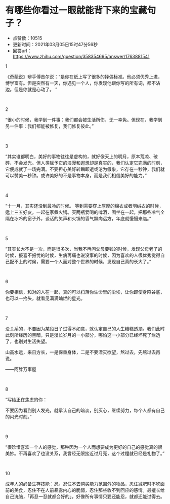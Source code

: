 # 有哪些你看过一眼就能背下来的宝藏句子？
- 点赞数：10515
- 更新时间：2021年03月05日15时47分56秒
- 回答url：https://www.zhihu.com/question/358354695/answer/1763881541
<body>
 <p data-pid="Tqd_q-Zv">1</p>
 <p data-pid="n_qAkFXA">《奇葩说》辩手傅首尔说：“是你在纸上写了很多的择偶标准。他必须优秀上进，博学富有。但是突然有一天，你遇见一个人，你发现他跟你写的所有词，都不沾边。但是你就是心动了。 ”</p>
 <p class="ztext-empty-paragraph"><br></p>
 <p data-pid="-ZPbXwJE">2</p>
 <p data-pid="LLTZumOl">“很小的时候，我学到一件事：我们都会被生活所伤，无一幸免。但现在，我学到另一件事：我们都能被修复，我们修复彼此。”</p>
 <p class="ztext-empty-paragraph"><br></p>
 <p data-pid="VgjfoGqB">3</p>
 <p data-pid="I46EvYFj">“其实谁都明白，美好的事物往往是虚构的，就好像天上的明月，原本荒凉、破碎、不会发光。但人类赋予它的浪漫和遐想却是真实的，我们认定它完满的时刻，它便成就了一场完满。不要担心美好转瞬即逝或沦为假象，它存在一秒钟，我们就可以赞美一秒钟。或许美好的不是事物本身，而是我们相信美好的能力。”</p>
 <p class="ztext-empty-paragraph"><br></p>
 <p data-pid="d2g5tlon">4</p>
 <p data-pid="sN1-lFtp">“十一月，其实还没到最冷的时候。 等到需要穿上厚厚的棉衣或者羽绒衣的时候，邀上三五好友，一起在家煮火锅。买两瓶爱喝的啤酒，围坐在一起，把那些冷气全隔在冰冷的窗子外，谈话的笑声和火锅的香气飘向远方，年底就慢慢来临。”</p>
 <p class="ztext-empty-paragraph"><br></p>
 <p data-pid="9SL2LHSG">5</p>
 <p data-pid="aM5fyJ7r">“其实长大不是一次，而是很多次，当我不再问父母要钱的时候，发现父母老了的时候，报喜不报忧的时候，生病再痛也说没事的时候，因为喜欢的人很优秀觉得自己配不上的时候，需要一个人面对整个世界的时候，发现自己真的长大了。”</p>
 <p class="ztext-empty-paragraph"><br></p>
 <p data-pid="5KvQuWuW">6</p>
 <p data-pid="439uVTA1">你要相信，和对的人在一起，真的可以扫落你生命里的尘埃，让你即使身陷谷底，也可以一抬头，就看见满满灿烂的星光。</p>
 <p class="ztext-empty-paragraph"><br></p>
 <p data-pid="FZ1XC4iH">7</p>
 <p data-pid="-UuJONGv">没关系的，不要因为某段日子过得不如意，就认定自己的人生糟糕透顶。我们此时此刻所经历的黑暗，只是漫长岁月的一小部分，哪怕这一小部分已经坏死了烂透了，也别对生活失望。</p>
 <p data-pid="g-BWmpHR">山高水远，来日方长，一是保重身体，二是不要湮灭欲望，熬过去，先熬过去再说。</p>
 <p data-pid="itxUoG-N">——阿胖万事屋</p>
 <p class="ztext-empty-paragraph"><br></p>
 <p data-pid="HHNZzcLS">8</p>
 <p data-pid="S6Za8ges">“写给正在焦虑的你：</p>
 <p data-pid="C7WMzEAM">不要因为看到别人发光，就承认自己的暗淡，别灰心，继续努力，每个人都有自己的闪光时刻。”</p>
 <p class="ztext-empty-paragraph"><br></p>
 <p data-pid="mTu4H1Yt">9</p>
 <p data-pid="AydDecsd">“很珍惜喜欢一个人的感觉，那种因为一个人而想要成为更好的自己的感觉真的很美妙。不再喜欢了也没关系，我曾经无限接近过月亮，这个过程就已经是礼物了。”</p>
 <p class="ztext-empty-paragraph"><br></p>
 <p data-pid="Dmw8bzjw">10</p>
 <p data-pid="bYRrl8ew">成年人的必备生存技能：忍。忍住不去购买能力范围外的物品，忍住减肥时不吃面前的美食，忍住不在人前暴露内心的脆弱，忍住那些收不到回应的感情。最擅长给自己洗脑，「再忍一忍就都会好的」，好像所有事情只要还能忍，就都还能过得去。</p>
</body>